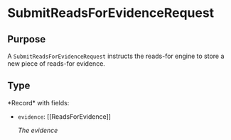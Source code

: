 # SubmitReadsForEvidenceRequest

## Purpose

<!-- ANCHOR: purpose -->
A `SubmitReadsForEvidenceRequest` instructs the reads-for engine to store a new piece of reads-for evidence.
<!-- ANCHOR_END: purpose -->

## Type

<!-- ANCHOR: type -->
<div class="type">
*Record* with fields:

- `evidence`: [[ReadsForEvidence]]

  *The evidence*
</div>
<!-- ANCHOR_END: type -->